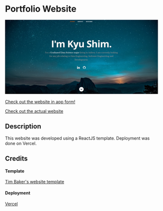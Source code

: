 # Portfolio Website
![Web Preview](https://github.com/jKyuery/portfolio-web/blob/master/readme_preview.png?raw=true)

<a href="https://portfolio-web-jkyuery.vercel.app">Check out the website in app form!</a>

<a href="https://www.shimkyujin.world">Check out the actual website</a>
## Description

This website was developed using a ReactJS template. Deployment was done on Vercel.

## Credits

#### Template

<a href="https://github.com/tbakerx/react-resume-template">Tim Baker's website template</a>

#### Deployment

<a href="https://www.google.com/url?sa=t&rct=j&q=&esrc=s&source=web&cd=&ved=2ahUKEwjYz4m7wLP4AhW2K0QIHZ2AD90QFnoECAQQAQ&url=https%3A%2F%2Fvercel.com%2F&usg=AOvVaw0IyxhwoD9uGvLBGqylHAlt">Vercel</a>

